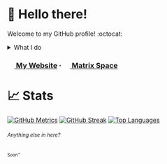 # 👋 Hello there!
Welcome to my GitHub profile! :octocat:

<details>
<summary>What I do</summary>
  <p>I mostly translate things that I use.</p>
  <p>...and sometimes fixing things in pages and documentations as well.</p>
</details>

### [<img src="https://linerly.tk/assets/favicon.ico" width="16" height="16"> My Website](https://linerly.tk/) ‧ [<img src="https://matrix.org/favicon-32x32.png" width="16" height="16"> Matrix Space](https://matrix.to/#/#linerly:matrix.org)

# 📈 Stats
[![GitHub Metrics](https://github-readme-stats.vercel.app/api?username=Linerly&hide_border=true&count_private=true&show_icons=true&bg_color=ffffff00&title_color=66b5ff&text_color=66b5ff&icon_color=80c1ff)](https://git.io/readme-stats)
[![GitHub Streak](https://github-readme-streak-stats.herokuapp.com?user=Linerly&hide_border=true&theme=dark&date_format=j%20M%5B%20Y%5D&background=ffffff00&stroke=80c1ff&sideLabels=66b5ff&sideNums=66b5ff&currStreakLabel=66b5ff&dates=66b5ffd4)](https://git.io/streak-stats)
[![Top Languages](https://github-readme-stats.vercel.app/api/top-langs/?username=Linerly&layout=compact&hide_border=true&count_private=true&bg_color=ffffff00&title_color=66b5ff&text_color=66b5ff&icon_color=80c1ff)](https://git.io/readme-stats)

###### <sup>Anything else in here?</sup>
<sup><sup>Soon™</sup></sup>
